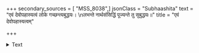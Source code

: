 +++
secondary_sources = [ "MSS_8038",]
jsonClass = "Subhaashita"
text = "एवं देवोपहास्यत्वं लोके गच्छन्त्यबुद्धयः।  \nलभन्ते नार्थसंसिद्धिं पूज्यन्ते तु सुबुद्धयः॥"
title = "एवं देवोपहास्यत्वम्"

+++

<details><summary>Text</summary>

एवं देवोपहास्यत्वं लोके गच्छन्त्यबुद्धयः।  
लभन्ते नार्थसंसिद्धिं पूज्यन्ते तु सुबुद्धयः॥
</details>
